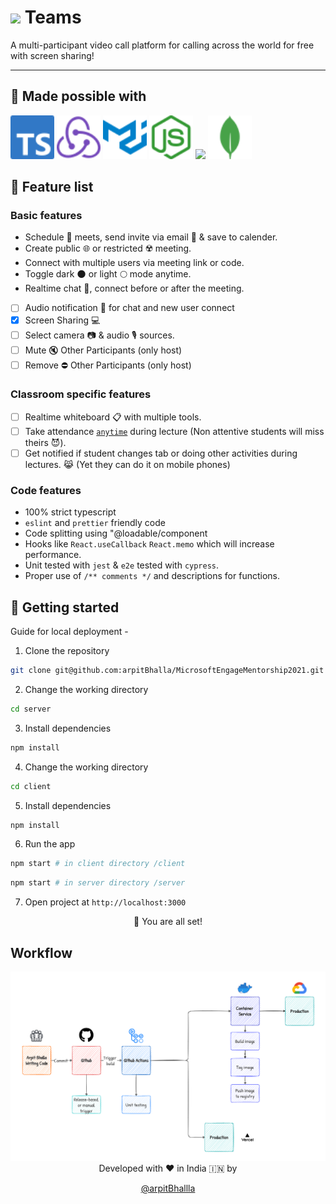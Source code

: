 # <img src='https://upload.wikimedia.org/wikipedia/commons/thumb/c/c9/Microsoft_Office_Teams_%282018%E2%80%93present%29.svg/1200px-Microsoft_Office_Teams_%282018%E2%80%93present%29.svg.png' width='25'> Teams

A multi-participant video call platform for calling across the world for free with screen sharing!

---

## 🤞 Made possible with

<div>
<img src='assets/typescript.svg' width='70'>
<img src='assets/redux.svg' width='70'>
<img src='assets/mui.svg' width='70'>
<img src='assets/node.svg' width='70'>
<img src='https://cdn.iconscout.com/icon/free/png-256/google-cloud-2038785-1721675.png' width='70'>
<img src='assets/mongo.svg' width='70'>
</div>

## 🧐 Feature list

### Basic features

- Schedule 📅 meets, send invite via email 📩 & save to calender.
- Create public 🌐 or restricted ☢️ meeting.
- Connect with multiple users via meeting link or code.
- Toggle dark 🌑 or light 🌕 mode anytime.
- Realtime chat 💬, connect before or after the meeting.
- [ ] Audio notification 🔔 for chat and new user connect
- [x] Screen Sharing 💻
- [ ] Select camera 📷 & audio 🎙️ sources.
- [ ] Mute 🔇 Other Participants (only host)
- [ ] Remove ⛔ Other Participants (only host)

### Classroom specific features

- [ ] Realtime whiteboard 📋 with multiple tools.
- [ ] Take attendance <u>`anytime`</u> during lecture (Non attentive students will miss theirs 😈).
- [ ] Get notified if student changes tab or doing other activities during lectures. 😹 (Yet they can do it on mobile phones)

### Code features

- 100% strict typescript
- `eslint` and `prettier` friendly code
- Code splitting using "@loadable/component
- Hooks like `React.useCallback` `React.memo` which will increase performance.
- Unit tested with `jest` & `e2e` tested with `cypress`.
- Proper use of `/** comments */` and descriptions for functions.

## 🚀 Getting started

Guide for local deployment -

1. Clone the repository

```bash
git clone git@github.com:arpitBhalla/MicrosoftEngageMentorship2021.git
```

2. Change the working directory

```bash
cd server
```

3. Install dependencies

```bash
npm install
```

4. Change the working directory

```bash
cd client
```

5. Install dependencies

```bash
npm install
```

6. Run the app

```bash
npm start # in client directory /client
```

```bash
npm start # in server directory /server
```

7. Open project at `http://localhost:3000`

<div align="center">

🌟 You are all set!

</div>

## Workflow

<img src='assets/workflow.png' />

<div align="center">
Developed with ❤️ in India 🇮🇳 by

[@arpitBhallla](https://github.com/arpitBhalla)

</div>
